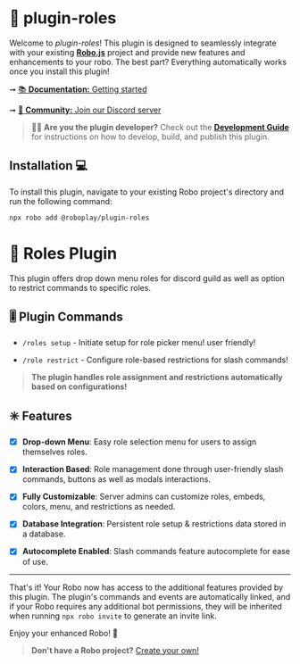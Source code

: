 # 🚀 plugin-roles

Welcome to _plugin-roles_! This plugin is designed to seamlessly integrate with your existing **[Robo.js](https://github.com/Wave-Play/robo)** project and provide new features and enhancements to your robo. The best part? Everything automatically works once you install this plugin!

➞ [📚 **Documentation:** Getting started](https://docs.roboplay.dev/docs/getting-started)

➞ [🚀 **Community:** Join our Discord server](https://roboplay.dev/discord)

> 👩‍💻 **Are you the plugin developer?** Check out the **[Development Guide](DEVELOPMENT.md)** for instructions on how to develop, build, and publish this plugin.

## Installation 💻

To install this plugin, navigate to your existing Robo project's directory and run the following command:

```bash
npx robo add @roboplay/plugin-roles
```

# 👥 Roles Plugin  

This plugin offers drop down menu roles for discord guild as well as option to restrict commands to specific roles.

## 🎚️ Plugin Commands

- `/roles setup` - Initiate setup for role picker menu! user friendly! 

- `/role restrict` - Configure role-based restrictions for slash commands!  

> **The plugin handles role assignment and restrictions automatically based on configurations!**

## ✳️ Features  

- [x] **Drop-down Menu**: Easy role selection menu for users to assign themselves roles.

- [x] **Interaction Based**: Role management done through user-friendly slash commands, buttons as well as modals interactions.

- [x] **Fully Customizable**: Server admins can customize roles, embeds, colors, menu, and restrictions as needed.  

- [x] **Database Integration**: Persistent role setup & restrictions data stored in a database.

- [x] **Autocomplete Enabled**: Slash commands feature autocomplete for ease of use.

---

That's it! Your Robo now has access to the additional features provided by this plugin. The plugin's commands and events are automatically linked, and if your Robo requires any additional bot permissions, they will be inherited when running `npx robo invite` to generate an invite link.

Enjoy your enhanced Robo! 🚀

> **Don't have a Robo project?** [Create your own!](https://docs.roboplay.dev/docs/getting-started)
